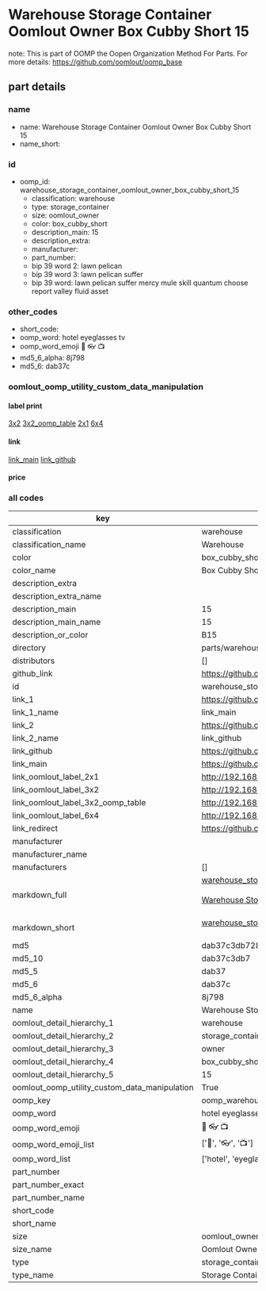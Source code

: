 # Warehouse Storage Container Oomlout Owner Box Cubby Short 15  

note: This is part of OOMP the Oopen Organization Method For Parts. For more details: https://github.com/oomlout/oomp_base

##  part details
  







### name
* name: Warehouse Storage Container Oomlout Owner Box Cubby Short 15
* name_short: 
### id
* oomp_id: warehouse_storage_container_oomlout_owner_box_cubby_short_15
  * classification: warehouse
  * type: storage_container
  * size: oomlout_owner
  * color: box_cubby_short
  * description_main: 15
  * description_extra: 
  * manufacturer: 
  * part_number: 
  * bip 39 word 2: lawn pelican
  * bip 39 word 3: lawn pelican suffer
  * bip 39 word: lawn pelican suffer mercy mule skill quantum choose report valley fluid asset

### other_codes
* short_code: 
* oomp_word: hotel eyeglasses tv
* oomp_word_emoji :hotel: :eyeglasses: :tv:
* md5_6_alpha: 8j798
* md5_6: dab37c






### oomlout_oomp_utility_custom_data_manipulation
#### label print
[3x2](http://192.168.1.245:1112/?label=oomp%208j798)
[3x2_oomp_table](http://192.168.1.108:1112/?label=oomp%208j798)
[2x1](http://192.168.1.242:1112/?label=oomp%208j798)
[6x4](http://192.168.1.55:1112/?label=oomp%208j798)    

#### link

[link_main](https://github.com/oomlout/oomlout_oomp_version_1_messy/tree/main/parts/warehouse_storage_container_oomlout_owner_box_cubby_short_15) [link_github](https://github.com/oomlout/oomlout_oomp_version_1_messy/tree/main/parts/warehouse_storage_container_oomlout_owner_box_cubby_short_15)                             

#### price







### all codes 
| key | value |  
| --- | --- |  
| classification | warehouse |  
| classification_name | Warehouse |  
| color | box_cubby_short |  
| color_name | Box Cubby Short |  
| description_extra |  |  
| description_extra_name |  |  
| description_main | 15 |  
| description_main_name | 15 |  
| description_or_color | B15 |  
| directory | parts/warehouse_storage_container_oomlout_owner_box_cubby_short_15 |  
| distributors | [] |  
| github_link | https://github.com/oomlout/oomlout_oomp_part_src/tree/main/parts/warehouse_storage_container_oomlout_owner_box_cubby_short_15 |  
| id | warehouse_storage_container_oomlout_owner_box_cubby_short_15 |  
| link_1 | https://github.com/oomlout/oomlout_oomp_version_1_messy/tree/main/parts/warehouse_storage_container_oomlout_owner_box_cubby_short_15 |  
| link_1_name | link_main |  
| link_2 | https://github.com/oomlout/oomlout_oomp_version_1_messy/tree/main/parts/warehouse_storage_container_oomlout_owner_box_cubby_short_15 |  
| link_2_name | link_github |  
| link_github | https://github.com/oomlout/oomlout_oomp_version_1_messy/tree/main/parts/warehouse_storage_container_oomlout_owner_box_cubby_short_15 |  
| link_main | https://github.com/oomlout/oomlout_oomp_version_1_messy/tree/main/parts/warehouse_storage_container_oomlout_owner_box_cubby_short_15 |  
| link_oomlout_label_2x1 | http://192.168.1.242:1112/?label=oomp%208j798 |  
| link_oomlout_label_3x2 | http://192.168.1.245:1112/?label=oomp%208j798 |  
| link_oomlout_label_3x2_oomp_table | http://192.168.1.108:1112/?label=oomp%208j798 |  
| link_oomlout_label_6x4 | http://192.168.1.55:1112/?label=oomp%208j798 |  
| link_redirect | https://github.com/oomlout/oomlout_oomp_version_1_messy/tree/main/parts/warehouse_storage_container_oomlout_owner_box_cubby_short_15 |  
| manufacturer |  |  
| manufacturer_name |  |  
| manufacturers | [] |  
| markdown_full | [warehouse_storage_container_oomlout_owner_box_cubby_short_15](none)<br>[](none)<br>[Warehouse Storage Container Oomlout Owner Box Cubby Short 15](none)<br><br> |  
| markdown_short | [warehouse_storage_container_oomlout_owner_box_cubby_short_15](none)<br><br> |  
| md5 | dab37c3db72855eb29c8a8b5b16893f0 |  
| md5_10 | dab37c3db7 |  
| md5_5 | dab37 |  
| md5_6 | dab37c |  
| md5_6_alpha | 8j798 |  
| name | Warehouse Storage Container Oomlout Owner Box Cubby Short 15 |  
| oomlout_detail_hierarchy_1 | warehouse |  
| oomlout_detail_hierarchy_2 | storage_container |  
| oomlout_detail_hierarchy_3 | owner |  
| oomlout_detail_hierarchy_4 | box_cubby_short |  
| oomlout_detail_hierarchy_5 | 15 |  
| oomlout_oomp_utility_custom_data_manipulation | True |  
| oomp_key | oomp_warehouse_storage_container_oomlout_owner_box_cubby_short_15 |  
| oomp_word | hotel eyeglasses tv |  
| oomp_word_emoji | :hotel: :eyeglasses: :tv: |  
| oomp_word_emoji_list | [':hotel:', ':eyeglasses:', ':tv:'] |  
| oomp_word_list | ['hotel', 'eyeglasses', 'tv'] |  
| part_number |  |  
| part_number_exact |  |  
| part_number_name |  |  
| short_code |  |  
| short_name |  |  
| size | oomlout_owner |  
| size_name | Oomlout Owner |  
| type | storage_container |  
| type_name | Storage Container |  
